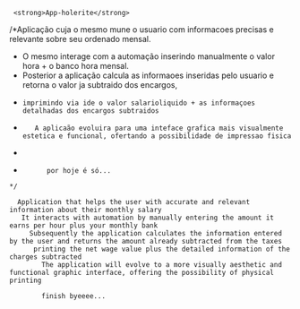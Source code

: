      <strong>App-holerite</strong>

  /*Aplicação cuja o mesmo mune o usuario com informacoes precisas e relevante sobre seu ordenado mensal.
   * O mesmo interage com a automação inserindo manualmente o valor hora + o banco  hora mensal.
   *   Posterior a aplicação calcula as informaoes inseridas pelo usuario e retorna o valor ja subtraido dos encargos,
   *     imprimindo via ide o valor salarioliquido + as informaçoes detalhadas dos encargos subtraidos
   *        A aplicaão evoluira para uma inteface grafica mais visualmente estetica e funcional, ofertando a possibilidade de impressao fisica
   *   
   *           por hoje é só...
    */  
      
      Application that helps the user with accurate and relevant information about their monthly salary
       It interacts with automation by manually entering the amount it earns per hour plus your monthly bank
         Subsequently the application calculates the information entered by the user and returns the amount already subtracted from the taxes
          printing the net wage value plus the detailed information of the charges subtracted 
            The application will evolve to a more visually aesthetic and functional graphic interface, offering the possibility of physical printing
            
            finish byeeee...
           
        
